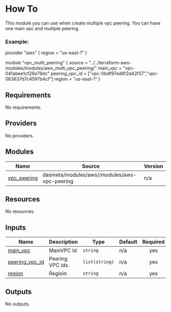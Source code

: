 # How To
This module you can use when create multiple vpc peering. You can have one main vpc and multiple peering.

### Example: 

provider "aws" {
    region = "us-east-1"
}

module "vpc_multi_peering" {
    source         = "../../terraform-aws-modules/modules/aws_multi_vpc_peering/"
    main_vpc       = "vpc-041abee1cf26e79dc"
    peering_vpc_id = ["vpc-0bdf97ed6f2d42f37","vpc-063637d7c4597b4cf"]
    region         = "us-east-1"
}
<!-- BEGIN_TF_DOCS -->
## Requirements

No requirements.

## Providers

No providers.

## Modules

| Name | Source | Version |
|------|--------|---------|
| <a name="module_vpc_peering"></a> [vpc\_peering](#module\_vpc\_peering) | dasmeta/modules/aws//modules/aws-vpc-peering | n/a |

## Resources

No resources.

## Inputs

| Name | Description | Type | Default | Required |
|------|-------------|------|---------|:--------:|
| <a name="input_main_vpc"></a> [main\_vpc](#input\_main\_vpc) | MainVPC Id | `string` | n/a | yes |
| <a name="input_peering_vpc_id"></a> [peering\_vpc\_id](#input\_peering\_vpc\_id) | Peering VPC ids. | `list(string)` | n/a | yes |
| <a name="input_region"></a> [region](#input\_region) | Regioin | `string` | n/a | yes |

## Outputs

No outputs.
<!-- END_TF_DOCS -->